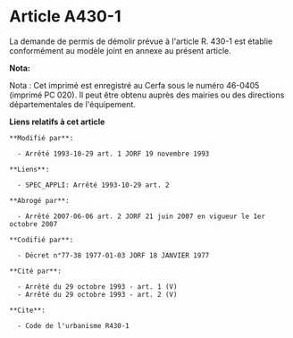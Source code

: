 # Article A430-1

La demande de permis de démolir prévue à l'article R. 430-1 est établie conformément au modèle joint en annexe au présent
article.

**Nota:**

Nota : Cet imprimé est enregistré au Cerfa sous le numéro 46-0405 (imprimé PC 020). Il peut être obtenu auprès des mairies ou
des directions départementales de l'équipement.

**Liens relatifs à cet article**

	**Modifié par**:

	  - Arrêté 1993-10-29 art. 1 JORF 19 novembre 1993

	**Liens**:

	  - SPEC_APPLI: Arrêté 1993-10-29 art. 2

	**Abrogé par**:

	  - Arrêté 2007-06-06 art. 2 JORF 21 juin 2007 en vigueur le 1er octobre 2007

	**Codifié par**:

	  - Décret n°77-38 1977-01-03 JORF 18 JANVIER 1977

	**Cité par**:

	  - Arrêté du 29 octobre 1993 - art. 1 (V)
	  - Arrêté du 29 octobre 1993 - art. 2 (V)

	**Cite**:

	  - Code de l'urbanisme R430-1
